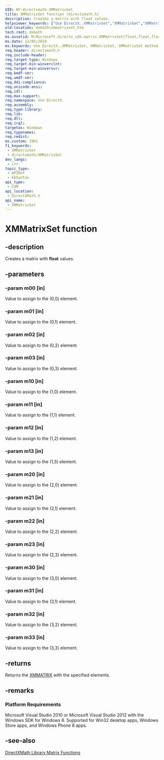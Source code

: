```yaml
---
UID: NF:directxmath.XMMatrixSet
title: XMMatrixSet function (directxmath.h)
description: Creates a matrix with float values.
helpviewer_keywords: ["Use DirectX..XMMatrixSet","XMMatrixSet","XMMatrixSet method [DirectX Math Support APIs]","dxmath.xmmatrixset"]
old-location: dxmath\xmmatrixset.htm
tech.root: dxmath
ms.assetid: M:Microsoft.directx_sdk.matrix.XMMatrixSet(float,float,float,float,float,float,float,float,float,float,float,float,float,float,float,float)
ms.date: 12/05/2018
ms.keywords: Use DirectX..XMMatrixSet, XMMatrixSet, XMMatrixSet method [DirectX Math Support APIs], dxmath.xmmatrixset
req.header: directxmath.h
req.include-header: 
req.target-type: Windows
req.target-min-winverclnt: 
req.target-min-winversvr: 
req.kmdf-ver: 
req.umdf-ver: 
req.ddi-compliance: 
req.unicode-ansi: 
req.idl: 
req.max-support: 
req.namespace: Use DirectX.
req.assembly: 
req.type-library: 
req.lib: 
req.dll: 
req.irql: 
targetos: Windows
req.typenames: 
req.redist: 
ms.custom: 19H1
f1_keywords:
 - XMMatrixSet
 - directxmath/XMMatrixSet
dev_langs:
 - c++
topic_type:
 - APIRef
 - kbSyntax
api_type:
 - COM
api_location:
 - DirectXMath.h
api_name:
 - XMMatrixSet
---
```


# XMMatrixSet function


## -description

Creates a matrix with <b>float</b> values.

## -parameters

### -param m00 [in]

Value to assign to the (0,0) element.

### -param m01 [in]

Value to assign to the (0,1) element.

### -param m02 [in]

Value to assign to the (0,2) element.

### -param m03 [in]

Value to assign to the (0,3) element.

### -param m10 [in]

Value to assign to the (1,0) element.

### -param m11 [in]

Value to assign to the (1,1) element.

### -param m12 [in]

Value to assign to the (1,2) element.

### -param m13 [in]

Value to assign to the (1,3) element.

### -param m20 [in]

Value to assign to the (2,0) element.

### -param m21 [in]

Value to assign to the (2,1) element.

### -param m22 [in]

Value to assign to the (2,2) element.

### -param m23 [in]

Value to assign to the (2,3) element.

### -param m30 [in]

Value to assign to the (3,0) element.

### -param m31 [in]

Value to assign to the (3,1) element.

### -param m32 [in]

Value to assign to the (3,2) element.

### -param m33 [in]

Value to assign to the (3,3) element.

## -returns

Returns the <a href="https://docs.microsoft.com/windows/desktop/api/directxmath/ns-directxmath-xmmatrix">XMMATRIX</a> with the specified elements.

## -remarks

<h3><a id="Platform_Requirements"></a><a id="platform_requirements"></a><a id="PLATFORM_REQUIREMENTS"></a>Platform Requirements</h3>
Microsoft Visual Studio 2010 or Microsoft Visual Studio 2012 with the Windows SDK for Windows 8. Supported for Win32 desktop apps, Windows Store apps, and Windows Phone 8 apps.

## -see-also

<a href="https://docs.microsoft.com/windows/desktop/dxmath/ovw-xnamath-reference-functions-matrix">DirectXMath Library Matrix Functions</a>

